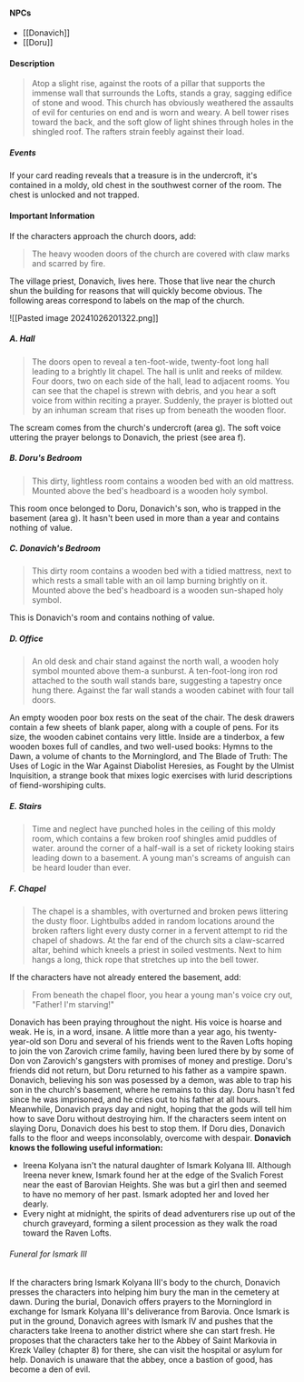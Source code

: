 #### NPCs
- [[Donavich]]
- [[Doru]]

#### Description
>Atop a slight rise, against the roots of a pillar that supports the immense wall that surrounds the Lofts, stands a gray, sagging edifice of stone and wood. This church has obviously weathered the assaults of evil for centuries on end and is worn and weary. A bell tower rises toward the back, and the soft glow of light shines through holes in the shingled roof. The rafters strain feebly against their load.

##### Events
If your card reading reveals that a treasure is in the undercroft, it's contained in a moldy, old chest in the southwest corner of the room. The chest is unlocked and not trapped.

#### Important Information
If the characters approach the church doors, add:

>The heavy wooden doors of the church are covered with claw marks and scarred by fire.

The village priest, Donavich, lives here. Those that live near the church shun the building for reasons that will quickly become obvious. The following areas correspond to labels on the map of the church.

![[Pasted image 20241026201322.png]]

##### A. Hall
>The doors open to reveal a ten-foot-wide, twenty-foot long hall leading to a brightly lit chapel. The hall is unlit and reeks of mildew. Four doors, two on each side of the hall, lead to adjacent rooms. You can see that the chapel is strewn with debris, and you hear a soft voice from within reciting a prayer. Suddenly, the prayer is blotted out by an inhuman scream that rises up from beneath the wooden floor.

The scream comes from the church's undercroft (area g). The soft voice uttering the prayer belongs to Donavich, the priest (see area f).

##### B. Doru's Bedroom
>This dirty, lightless room contains a wooden bed with an old mattress. Mounted above the bed's headboard is a wooden holy symbol.

This room once belonged to Doru, Donavich's son, who is trapped in the basement (area g). It hasn't been used in more than a year and contains nothing of value.

##### C. Donavich's Bedroom
>This dirty room contains a wooden bed with a tidied mattress, next to which rests a small table with an oil lamp burning brightly on it. Mounted above the bed's headboard is a wooden sun-shaped holy symbol.

This is Donavich's room and contains nothing of value.

##### D. Office
>An old desk and chair stand against the north wall, a wooden holy symbol mounted above them-a sunburst. A ten-foot-long iron rod attached to the south wall stands bare, suggesting a tapestry once hung there. Against the far wall stands a wooden cabinet with four tall doors.

An empty wooden poor box rests on the seat of the chair. The desk drawers contain a few sheets of blank paper, along with a couple of pens. For its size, the wooden cabinet contains very little. Inside are a tinderbox, a few wooden boxes full of candles, and two well-used books: Hymns to the Dawn, a volume of chants to the Morninglord, and The Blade of Truth: The Uses of Logic in the War Against Diabolist Heresies, as Fought by the Ulmist Inquisition, a strange book that mixes logic exercises with lurid descriptions of fiend-worshiping cults.

##### E. Stairs
>Time and neglect have punched holes in the ceiling of this moldy room, which contains a few broken roof shingles amid puddles of water. around the corner of a half-wall is a set of rickety looking stairs leading down to a basement. A young man's screams of anguish can be heard louder than ever.

##### F. Chapel
>The chapel is a shambles, with overturned and broken pews littering the dusty floor. Lightbulbs added in random locations around the broken rafters light every dusty corner in a fervent attempt to rid the chapel of shadows. At the far end of the church sits a claw-scarred altar, behind which kneels a priest in soiled vestments. Next to him hangs a long, thick rope that stretches up into the bell tower.

If the characters have not already entered the basement, add:
>From beneath the chapel floor, you hear a young man's voice cry out, "Father! I'm starving!"

Donavich has been praying throughout the night. His voice is hoarse and weak. He is, in a word, insane. A little more than a year ago, his twenty-year-old son Doru and several of his friends went to the Raven Lofts hoping to join the von Zarovich crime family, having been lured there by by some of Don von Zarovich's gangsters with promises of money and prestige.  Doru's friends did not return, but Doru returned to his father as a vampire spawn. Donavich, believing his son was posessed by a demon, was able to trap his son in the church's basement, where he remains to this day. Doru hasn't fed since he was imprisoned, and he cries out to his father at all hours. Meanwhile, Donavich prays day and night, hoping that the gods will tell him how to save Doru without destroying him. If the characters seem intent on slaying Doru, Donavich does his best to stop them. If Doru dies, Donavich falls to the floor and weeps inconsolably, overcome with despair. 
**Donavich knows the following useful information:**
- Ireena Kolyana isn't the natural daughter of Ismark Kolyana III. Although Ireena never knew, Ismark found her at the edge of the Svalich Forest near the east of Barovian Heights. She was but a girl then and seemed to have no memory of her past. Ismark adopted her and loved her dearly.
- Every night at midnight, the spirits of dead adventurers rise up out of the church graveyard, forming a silent procession as they walk the road toward the Raven Lofts.

###### Funeral for Ismark III
If the characters bring Ismark Kolyana III's body to the church, Donavich presses the characters into helping him bury the man in the cemetery at dawn. During the burial, Donavich offers prayers to the Morninglord in exchange for Ismark Kolyana III's deliverance
from Barovia.
Once Ismark is put in the ground, Donavich agrees with Ismark IV and pushes that the characters take Ireena to another district where she can start fresh. He proposes that the characters take her to the Abbey of Saint Markovia in Krezk Valley (chapter 8) for there, she can visit the hospital or asylum for help. Donavich is unaware that the abbey, once a bastion of good, has become a den of evil.

